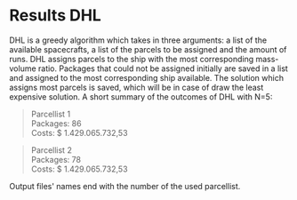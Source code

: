 # Results DHL

DHL is a greedy algorithm which takes in three arguments: a list of the available spacecrafts, a list of the parcels to be assigned and the amount of runs. DHL assigns parcels to the ship with the most corresponding mass-volume ratio. Packages that could not be assigned initially are saved in a list and assigned to the most corresponding ship available. The solution which assigns most parcels is saved, which will be in case of draw the least expensive solution. A short summary of the outcomes of DHL with N=5:

> Parcellist 1\
> Packages: 86\
> Costs: $ 1.429.065.732,53

> Parcellist 2\
> Packages: 78\
> Costs: $ 1.429.065.732,53

Output files' names end with the number of the used parcellist.
